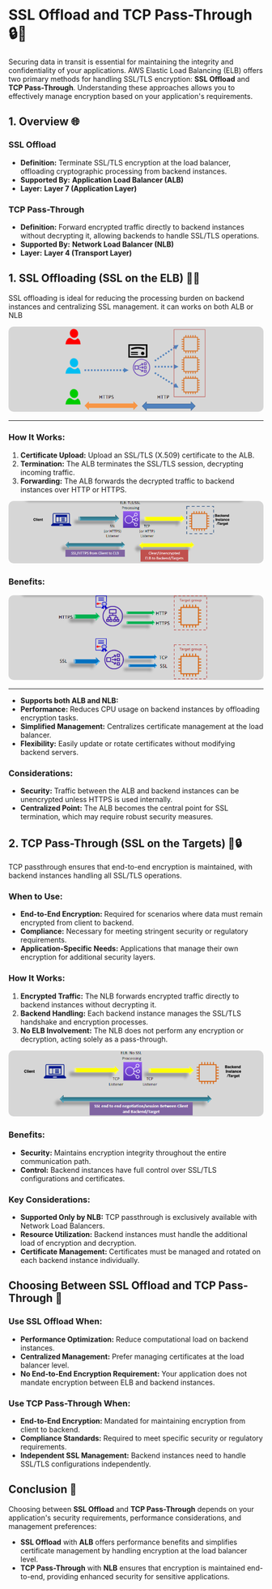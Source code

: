 # **SSL Offload and TCP Pass-Through 🔒🔄**

Securing data in transit is essential for maintaining the integrity and confidentiality of your applications. AWS Elastic Load Balancing (ELB) offers two primary methods for handling SSL/TLS encryption: **SSL Offload** and **TCP Pass-Through**. Understanding these approaches allows you to effectively manage encryption based on your application's requirements.

## **1. Overview 🌐**

### **SSL Offload**

- **Definition:** Terminate SSL/TLS encryption at the load balancer, offloading cryptographic processing from backend instances.
- **Supported By:** **Application Load Balancer (ALB)**
- **Layer:** **Layer 7 (Application Layer)**

### **TCP Pass-Through**

- **Definition:** Forward encrypted traffic directly to backend instances without decrypting it, allowing backends to handle SSL/TLS operations.
- **Supported By:** **Network Load Balancer (NLB)**
- **Layer:** **Layer 4 (Transport Layer)**

## **1. SSL Offloading (SSL on the ELB) 🔄🔐**

SSL offloading is ideal for reducing the processing burden on backend instances and centralizing SSL management. it can works on both ALB or NLB

<div style="text-align: center">
  <img src="images/ssl-offloading.png" style="border-radius: 10px" alt="SSL Offloading">
</div>

---

### **How It Works:**

1. **Certificate Upload:** Upload an SSL/TLS (X.509) certificate to the ALB.
2. **Termination:** The ALB terminates the SSL/TLS session, decrypting incoming traffic.
3. **Forwarding:** The ALB forwards the decrypted traffic to backend instances over HTTP or HTTPS.

<div style="text-align: center">
  <img src="images/ssl-offloading-details.png" style="border-radius: 10px" alt="SSL Offloading">
</div>

### **Benefits:**

<div style="text-align: center">
  <img src="images/alb-nlb-layers.png" style="border-radius: 10px" alt="ALB and NLB Layers">
</div>

---

- **Supports both ALB and NLB:**
- **Performance:** Reduces CPU usage on backend instances by offloading encryption tasks.
- **Simplified Management:** Centralizes certificate management at the load balancer.
- **Flexibility:** Easily update or rotate certificates without modifying backend servers.

### **Considerations:**

- **Security:** Traffic between the ALB and backend instances can be unencrypted unless HTTPS is used internally.
- **Centralized Point:** The ALB becomes the central point for SSL termination, which may require robust security measures.

## **2. TCP Pass-Through (SSL on the Targets) 🔄🔒**

TCP passthrough ensures that end-to-end encryption is maintained, with backend instances handling all SSL/TLS operations.

### **When to Use:**

- **End-to-End Encryption:** Required for scenarios where data must remain encrypted from client to backend.
- **Compliance:** Necessary for meeting stringent security or regulatory requirements.
- **Application-Specific Needs:** Applications that manage their own encryption for additional security layers.

### **How It Works:**

1. **Encrypted Traffic:** The NLB forwards encrypted traffic directly to backend instances without decrypting it.
2. **Backend Handling:** Each backend instance manages the SSL/TLS handshake and encryption processes.
3. **No ELB Involvement:** The NLB does not perform any encryption or decryption, acting solely as a pass-through.

<div style="text-align: center">
  <img src="images/tcp-passthrough.png" style="border-radius: 10px" alt="TCP Passthrough">
</div>

### **Benefits:**

- **Security:** Maintains encryption integrity throughout the entire communication path.
- **Control:** Backend instances have full control over SSL/TLS configurations and certificates.

### **Key Considerations:**

- **Supported Only by NLB:** TCP passthrough is exclusively available with Network Load Balancers.
- **Resource Utilization:** Backend instances must handle the additional load of encryption and decryption.
- **Certificate Management:** Certificates must be managed and rotated on each backend instance individually.

## **Choosing Between SSL Offload and TCP Pass-Through 🤔**

### **Use SSL Offload When:**

- **Performance Optimization:** Reduce computational load on backend instances.
- **Centralized Management:** Prefer managing certificates at the load balancer level.
- **No End-to-End Encryption Requirement:** Your application does not mandate encryption between ELB and backend instances.

### **Use TCP Pass-Through When:**

- **End-to-End Encryption:** Mandated for maintaining encryption from client to backend.
- **Compliance Standards:** Required to meet specific security or regulatory requirements.
- **Independent SSL Management:** Backend instances need to handle SSL/TLS configurations independently.

## **Conclusion 🎯**

Choosing between **SSL Offload** and **TCP Pass-Through** depends on your application's security requirements, performance considerations, and management preferences:

- **SSL Offload** with **ALB** offers performance benefits and simplifies certificate management by handling encryption at the load balancer level.
- **TCP Pass-Through** with **NLB** ensures that encryption is maintained end-to-end, providing enhanced security for sensitive applications.
